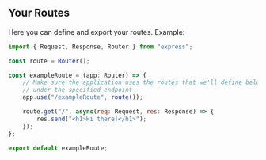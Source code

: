 ## Your Routes

Here you can define and export your routes. Example:
```js
import { Request, Response, Router } from "express";

const route = Router();

const exampleRoute = (app: Router) => {
    // Make sure the application uses the routes that we'll define below
    // under the specified endpoint
    app.use("/exampleRoute", route());

    route.get("/", async(req: Request, res: Response) => {
        res.send("<h1>Hi there!</h1>");
    });
};

export default exampleRoute;
```